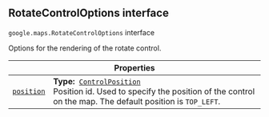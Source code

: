 
<h2 id="RotateControlOptions">RotateControlOptions interface</h2>
<p>
<code><span itemprop="path">google.maps</span>.<span itemprop="name">RotateControlOptions</span></code>
interface
</p>
<p>Options for the rendering of the rotate control.</p>
<div class="devsite-table-wrapper"><table class="properties responsive" summary="interface RotateControlOptions - Properties">
<thead>
<tr><th colspan="2">Properties</th>
</tr></thead>
<tbody>
<tr id="RotateControlOptions.position">
<td itemprop="property"><code><a class="secret-link" href="#RotateControlOptions.position"><span>position</span></a></code></td>
<td><div><strong>Type:</strong>&nbsp; <code><a href="ControlPosition.md">ControlPosition</a></code></div>
<div class="desc">Position id. Used to specify the position of the control on the map. The default position is <code>TOP_LEFT</code>.</div></td>
</tr>
</tbody>
</table></div>
<script src="replace_links.js"></script>
